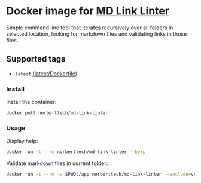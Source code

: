 # Docker image for  [MD Link Linter](https://github.com/norzechowicz/md-link-linter) 

Simple command line tool that iterates recursively over all folders in selected location, looking for markdown 
files and validating links in those files.
 
## Supported tags

- `latest` [(latest/Dockerfile)](latest/Dockerfile)

### Install

Install the container:

```
docker pull norberttech/md-link-linter
```

### Usage

Display help: 
```bash
docker run -t --rm norberttech/md-link-linter --help
```

Validate markdown files in current folder:
```bash
docker run -t --rm -v $PWD:/app norberttech/md-link-linter --exclude=vendor --exclude=node_modules . 
```

